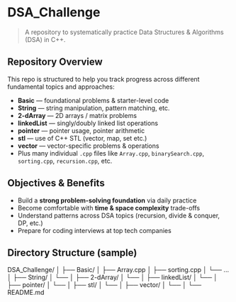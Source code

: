 # DSA_Challenge
> A repository to systematically practice Data Structures & Algorithms (DSA) in C++.
## Repository Overview
This repo is structured to help you track progress across different fundamental topics and approaches:
- **Basic** — foundational problems & starter-level code  
- **String** — string manipulation, pattern matching, etc.  
- **2-dArray** — 2D arrays / matrix problems  
- **linkedList** — singly/doubly linked list operations  
- **pointer** — pointer usage, pointer arithmetic  
- **stl** — use of C++ STL (vector, map, set etc.)  
- **vector** — vector-specific problems & operations  
- Plus many individual `.cpp` files like `Array.cpp`, `binarySearch.cpp`, `sorting.cpp`, `recursion.cpp`, etc.
##  Objectives & Benefits
- Build a **strong problem-solving foundation** via daily practice  
- Become comfortable with **time & space complexity** trade-offs  
- Understand patterns across DSA topics (recursion, divide & conquer, DP, etc.)  
- Prepare for coding interviews at top tech companies  
##  Directory Structure (sample)
DSA_Challenge/
│
├── Basic/
│ ├── Array.cpp
│ ├── sorting.cpp
│ └── ...
│
├── String/
│ └── <string problem files>
│
├── 2-dArray/
│ └── <matrix problem files>
│
├── linkedList/
│ └── <linked list files>
│
├── pointer/
│ └── <pointer-related files>
│
├── stl/
│ └── <STL usage problems>
│
├── vector/
│ └── <vector-specific problems>
│
└── README.md
